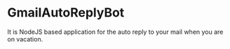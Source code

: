 # GmailAutoReplyBot
It is NodeJS based application for the auto reply to your mail when you are on vacation.
